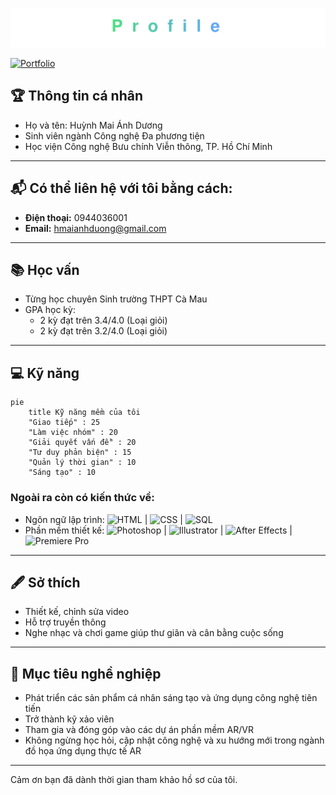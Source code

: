 <p align="center">
  <img src="./banner.svg" alt="Profile banner" />
</p>

<a href="[https://your-username.github.io](https://hmaianhduong-ctrl.github.io/hmaianhduong-ctrl/)">
  <img src="https://img.shields.io/badge/My_Portfolio-6A5ACD?style=for-the-badge&logo=ko-fi&logoColor=white" alt="Portfolio"/>
</a>

## 🏆 Thông tin cá nhân
- Họ và tên: Huỳnh Mai Ánh Dương
- Sinh viên ngành Công nghệ Đa phương tiện  
- Học viện Công nghệ Bưu chính Viễn thông, TP. Hồ Chí Minh  

--- 

## 📬 Có thể liên hệ với tôi bằng cách:

- **Điện thoại:** 0944036001
- **Email:** [hmaianhduong@gmail.com](mailtohmaianhduong@gmail.com)  
---

## 📚 Học vấn

- Từng học chuyên Sinh trường THPT Cà Mau
- GPA học kỳ:  
  - 2 kỳ đạt trên 3.4/4.0 (Loại giỏi)  
  - 2 kỳ đạt trên 3.2/4.0 (Loại giỏi)  

---

## 💻 Kỹ năng


```mermaid
pie
    title Kỹ năng mềm của tôi
    "Giao tiếp" : 25
    "Làm việc nhóm" : 20
    "Giải quyết vấn đề" : 20
    "Tư duy phản biện" : 15
    "Quản lý thời gian" : 10
    "Sáng tạo" : 10
```

### Ngoài ra còn có kiến thức về:
- Ngôn ngữ lập trình: ![HTML](https://img.shields.io/badge/HTML-E34F26?style=flat&logo=html5&logoColor=white) | ![CSS](https://img.shields.io/badge/CSS-1572B6?style=flat&logo=css3&logoColor=white) | ![SQL](https://img.shields.io/badge/SQL-4479A1?style=flat&logo=postgresql&logoColor=white) 
- Phần mềm thiết kế: ![Photoshop](https://img.shields.io/badge/Photoshop-31A8FF?style=flat&logo=adobe-photoshop&logoColor=white) | ![Illustrator](https://img.shields.io/badge/Illustrator-FF9A00?style=flat&logo=adobe-illustrator&logoColor=white) | ![After Effects](https://img.shields.io/badge/After%20Effects-9999FF?style=flat&logo=adobe-after-effects&logoColor=white) | ![Premiere Pro](https://img.shields.io/badge/Premiere%20Pro-9999CC?style=flat&logo=adobe-premiere&logoColor=white)

---

## 🖋️ Sở thích

- Thiết kế, chỉnh sửa video
- Hỗ trợ truyền thông
- Nghe nhạc và chơi game giúp thư giãn và cân bằng cuộc sống  

---

## 🎯 Mục tiêu nghề nghiệp

- Phát triển các sản phẩm cá nhân sáng tạo và ứng dụng công nghệ tiên tiến  
- Trở thành kỹ xảo viên
- Tham gia và đóng góp vào các dự án phần mềm AR/VR
- Không ngừng học hỏi, cập nhật công nghệ và xu hướng mới trong ngành đồ họa ứng dụng thực tế AR

---

Cảm ơn bạn đã dành thời gian tham khảo hồ sơ của tôi.
